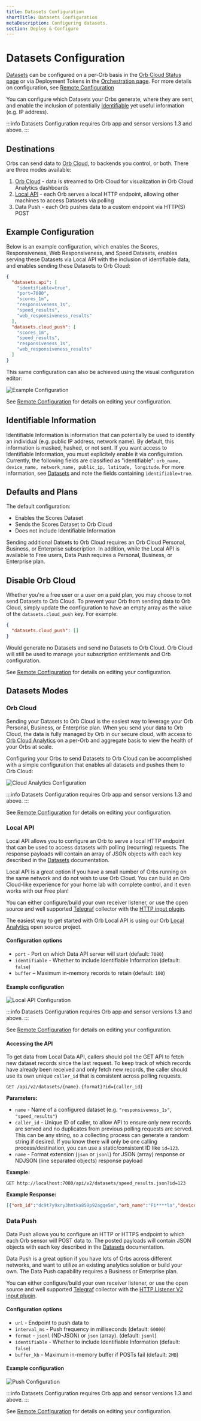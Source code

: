 ```yaml
---
title: Datasets Configuration
shortTitle: Datasets Configuration
metaDescription: Configuring datasets.
section: Deploy & Configure
---
```


# Datasets Configuration

[Datasets](/docs/deploy-and-configure/datasets) can be configured on a per-Orb basis in the [Orb Cloud Status page](https://cloud.orb.net/status) or via Deployment Tokens in the [Orchestration page](https://cloud.orb.net/orchestration). For more details on configuration, see [Remote Configuration](/docs/deploy-and-configure/configuration#remote-configuration)

You can configure which Datasets your Orbs generate, where they are sent, and enable the inclusion of potentially [Identifiable](/docs/deploy-and-configure/datasets-configuration#identifiable-information) yet useful information (e.g. IP address).

:::info
Datasets Configuration requires Orb app and sensor versions 1.3 and above.
:::

## Destinations

Orbs can send data to [Orb Cloud](/docs/orb-cloud), to backends you control, or both. There are three modes available:

1. [Orb Cloud](/docs/deploy-and-configure/datasets-configuration#orb-cloud) - data is streamed to Orb Cloud for visualization in Orb Cloud Analytics dashboards
2. [Local API](/docs/deploy-and-configure/datasets-configuration#local-api) - each Orb serves a local HTTP endpoint, allowing other machines to access Datasets via polling
3. Data Push - each Orb pushes data to a custom endpoint via HTTP(S) POST

## Example Configuration

Below is an example configuration, which enables the Scores, Responsiveness, Web Responsiveness, and Speed Datasets, enables serving these Datasets via Local API with the inclusion of identifiable data, and enables sending these Datasets to Orb Cloud:

```json
{
  "datasets.api": [
    "identifiable=true",    
    "port=7080",
    "scores_1m",
    "responsiveness_1s",
    "speed_results",
    "web_responsiveness_results"
  ],
  "datasets.cloud_push": [
    "scores_1m",
    "speed_results",
    "responsiveness_1s",
    "web_responsiveness_results"
  ]
}
```

This same configuration can also be achieved using the visual configuration editor:

![Example Configuration](../../images/deploy-and-configure/example-configuration.png)

See [Remote Configuration](/docs/deploy-and-configure/configuration#remote-configuration) for details on editing your configuration.

## Identifiable Information

Identifiable Information is information that can potentially be used to identify an individual (e.g. public IP address, network name). By default, this information is masked, hashed, or not sent. If you want access to Identifiable Information, you must explicitely enable it via configuiration. Currently, the following fields are classified as "identifiable": `orb_name, device_name, network_name, public_ip, latitude, longitude`. For more information, see [Datasets](/docs/deploy-and-configure/datasets) and note the fields containing `identifiable=true`.

## Defaults and Plans

The default configuration:

* Enables the Scores Dataset
* Sends the Scores Dataset to Orb Cloud
* Does not include Identifiable Information

Sending additional Datsets to Orb Cloud requires an Orb Cloud Personal, Business, or Enterprise subscription. In addition, while the Local API is available to Free users, Data Push requires a Personal, Business, or Enterprise plan.

## Disable Orb Cloud

Whether you're a free user or a user on a paid plan, you may choose to not send Datasets to Orb Cloud. To prevent your Orb from sending data to Orb Cloud, simply update the configuration to have an empty array as the value of the `datasets.cloud_push` key. For example:

```json
{
  "datasets.cloud_push": []
}
```

Would generate no Datasets and send no Datasets to Orb Cloud. Orb Cloud will still be used to manage your subscription entitlements and Orb configuration.

See [Remote Configuration](/docs/deploy-and-configure/configuration#remote-configuration) for details on editing your configuration.

## Datasets Modes

### Orb Cloud

Sending your Datasets to Orb Cloud is the easiest way to leverage your Orb Personal, Business, or Enterprise plan. When you send your data to Orb Cloud, the data is fully managed by Orb in our secure cloud, with access to [Orb Cloud Analytics](/docs/orb-cloud/analytics) on a per-Orb and aggregate basis to view the health of your Orbs at scale.

Configuring your Orbs to send Datasets to Orb Cloud can be accomplished with a simple configuration that enables all datasets and pushes them to Orb Cloud:

![Cloud Analytics Configuration](../../images/deploy-and-configure/cloud-analytics-configuration.png)

:::info
Datasets Configuration requires Orb app and sensor versions 1.3 and above.
:::

See [Remote Configuration](/docs/deploy-and-configure/configuration#remote-configuration) for details on editing your configuration.

### Local API

Local API allows you to configure an Orb to serve a local HTTP endpoint that can be used to access datasets with polling (recurring) requests. The response payloads will contain an array of JSON objects with each key described in the [Datasets](/docs/deploy-and-configure/datasets) documentation.

Local API is a great option if you have a small number of Orbs running on the same network and do not wish to use Orb Cloud. You can build an Orb Cloud-like experience for your home lab with complete control, and it even works with our Free plan!

You can either configure/build your own receiver listener, or use the open source and well supported [Telegraf](https://www.influxdata.com/time-series-platform/telegraf/) collector with the [HTTP input plugin](https://docs.influxdata.com/influxdb/v2/write-data/no-code/use-telegraf/use-telegraf-plugins/use-http-plugin/).

The easiest way to get started with Orb Local API is using our Orb [Local Analytics](/docs/deploy-and-configure/local-analytics) open source project.

#### Configuration options

- `port` - Port on which Data API server will start (default: `7080`)
- `identifiable` - Whether to include Identifiable Information (default: `false`)
- `buffer` – Maximum in-memory records to retain (default: `100`)

#### Example configuration

![Local API Configuration](../../images/deploy-and-configure/local-api-configuration.png)

:::info
Datasets Configuration requires Orb app and sensor versions 1.3 and above.
:::

See [Remote Configuration](/docs/deploy-and-configure/configuration#remote-configuration) for details on editing your configuration.

#### Accessing the API

To get data from Local Data API, callers should poll the GET API to fetch new dataset records since the last request. To keep track of which records have already been received and only fetch new records, the caller should use its own unique `caller_id` that is consistent across polling requests.

```
GET /api/v2/datasets/{name}.{format}?id={caller_id}
```

**Parameters:**

- `name` - Name of a configured dataset (e.g. `"responsiveness_1s"`,  `"speed_results"`)
- `caller_id` - Unique ID of caller, to allow API to ensure only new records are served and no duplicates from previous polling requests are served. This can be any string, so a collecting process can generate a random string if desired. If you know there will only be one calling process/destination, you can use a static/consistent ID like `id=123`.
- `name` - Format extension (`json` or `jsonl`) for JSON (array) response or NDJSON (line separated objects) response payload

**Example:**

```
GET http://localhost:7080/api/v2/datasets/speed_results.json?id=123
```

**Example Response:**

```json
[{"orb_id":"dc9t7y9xry3hmtka859p92agqe5m","orb_name":"Fi****la","device_name":"Fi****la","timestamp":1756935043000,"dataset":"speed","orb_version":"v1.2.3","network_type":2,"network_state":6,"country_code":"US","city":"Lynnwood","isp_name":"Ziply Fiber","public_ip":"50.125.0.0","latitude":47.8,"longitude":-122.29,"location_source":1,"speed_test_server":"https://speed.cloudflare.com/","download_kbps":518022,"upload_kbps":291284},{"orb_id":"dc9t7y9xry3hmtka859p92agqe5m","orb_name":"Fi****la","device_name":"Fi****la","timestamp":1756935051000,"dataset":"speed","orb_version":"v1.2.3","network_type":2,"network_state":6,"country_code":"US","city":"Lynnwood","isp_name":"Ziply Fiber","public_ip":"50.125.0.0","latitude":47.8,"longitude":-122.29,"location_source":1,"speed_test_server":"https://speed.cloudflare.com/","download_kbps":556665,"upload_kbps":171058}]
```

### Data Push

Data Push allows you to configure an HTTP or HTTPS endpoint to which each Orb sensor will POST data to. The posted payloads will contain JSON objects with each key described in the [Datasets](/docs/deploy-and-configure/datasets) documentation.

Data Push is a great option if you have lots of Orbs across different networks, and want to utilize an existing analytics solution or build your own. The Data Push capability requires a Business or Enterprise plan.

You can either configure/build your own receiver listener, or use the open source and well supported [Telegraf](https://www.influxdata.com/time-series-platform/telegraf/) collector with the [HTTP Listener V2 input plugin](https://docs.influxdata.com/telegraf/v1/plugins/#input-http_listener_v2).

#### Configuration options

- `url` - Endpoint to push data to
- `interval_ms` - Push frequency in milliseconds (default: `60000`)
- `format` - `jsonl` (ND-JSON) or `json` (array). (default: `jsonl`)
- `identifiable` - Whether to include Identifiable Information (default: `false`)
- `buffer_kb` - Maximum in-memory buffer if POSTs fail (default: `2MB`)

#### Example configuration

![Push Configuration](../../images/deploy-and-configure/local-api-configuration.png)

:::info
Datasets Configuration requires Orb app and sensor versions 1.3 and above.
:::

See [Remote Configuration](/docs/deploy-and-configure/configuration#remote-configuration) for details on editing your configuration.
